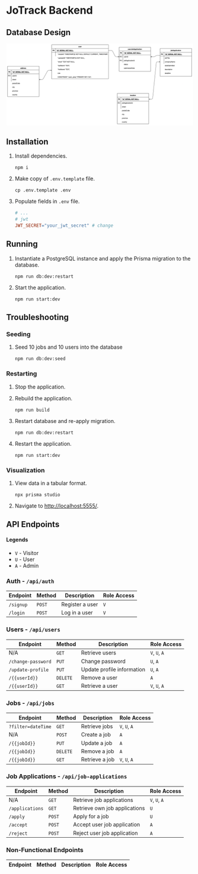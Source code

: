 # JoTrack Backend

## Database Design

![UML of the database](docs/assets/images/database-design.drawio.png)

## Installation

1. Install dependencies.

   ```shell
   npm i
   ```

2. Make copy of `.env.template` file.

   ```shell
   cp .env.template .env
   ```

3. Populate fields in `.env` file.

   ```makefile
   # ...
   # jwt
   JWT_SECRET="your_jwt_secret" # change
   ```

## Running

1. Instantiate a PostgreSQL instance and apply the Prisma migration to the database.

   ```shell
   npm run db:dev:restart
   ```

2. Start the application.

   ```shell
   npm run start:dev
   ```

## Troubleshooting

### Seeding

1. Seed 10 jobs and 10 users into the database

   ```shell
   npm run db:dev:seed
   ```

### Restarting

1. Stop the application.
2. Rebuild the application.
   ```shell
   npm run build
   ```
3. Restart database and re-apply migration.

   ```shell
   npm run db:dev:restart
   ```

4. Restart the application.

   ```shell
   npm run start:dev
   ```

### Visualization

1. View data in a tabular format.

   ```shell
   npx prisma studio
   ```

2. Navigate to <http://localhost:5555/>.

## API Endpoints

#### Legends

- `V` - Visitor
- `U` - User
- `A` - Admin

### Auth - `/api/auth`

| Endpoint  | Method | Description     | Role Access |
|-----------|--------|-----------------|-------------|
| `/signup` | `POST` | Register a user | `V`         |
| `/login`  | `POST` | Log in a user   | `V`         |

### Users - `/api/users`

| Endpoint           | Method   | Description                | Role Access   |
|--------------------|----------|----------------------------|---------------|
| N/A                | `GET`    | Retrieve users             | `V`, `U`, `A` |
| `/change-password` | `PUT`    | Change password            | `U`, `A`      |
| `/update-profile`  | `PUT`    | Update profile information | `U`, `A`      |
| `/{{userId}}`      | `DELETE` | Remove a user              | `A`           |
| `/{{userId}}`      | `GET`    | Retrieve a user            | `V`, `U`, `A` |

### Jobs - `/api/jobs`

| Endpoint           | Method   | Description    | Role Access   |
|--------------------|----------|----------------|---------------|
| `?filter=dateTime` | `GET`    | Retrieve jobs  | `V`, `U`, `A` |
| N/A                | `POST`   | Create a job   | `A`           |
| `/{{jobId}}`       | `PUT`    | Update a job   | `A`           |
| `/{{jobId}}`       | `DELETE` | Remove a job   | `A`           |
| `/{{jobId}}`       | `GET`    | Retrieve a job | `V`, `U`, `A` |

### Job Applications - `/api/job-applications`

| Endpoint        | Method | Description                   | Role Access   |
|-----------------|--------|-------------------------------|---------------|
| N/A             | `GET`  | Retrieve job applications     | `V`, `U`, `A` |
| `/applications` | `GET`  | Retrieve own job applications | `U`           |
| `/apply`        | `POST` | Apply for a job               | `U`           |
| `/accept`       | `POST` | Accept user job application   | `A`           |
| `/reject`       | `POST` | Reject user job application   | `A`           |

### Non-Functional Endpoints

| Endpoint | Method | Description | Role Access |
|----------|--------|-------------|-------------|
